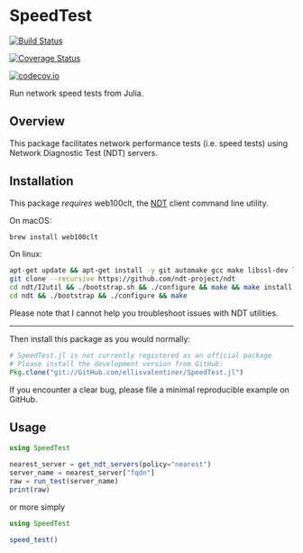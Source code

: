 # SpeedTest

[![Build Status](https://travis-ci.org/ellisvalentiner/SpeedTest.jl.svg?branch=master)](https://travis-ci.org/ellisvalentiner/SpeedTest.jl)

[![Coverage Status](https://coveralls.io/repos/ellisvalentiner/SpeedTest.jl/badge.svg?branch=master&service=github)](https://coveralls.io/github/ellisvalentiner/SpeedTest.jl?branch=master)

[![codecov.io](http://codecov.io/github/ellisvalentiner/SpeedTest.jl/coverage.svg?branch=master)](http://codecov.io/github/ellisvalentiner/SpeedTest.jl?branch=master)

Run network speed tests from Julia.

## Overview

This package facilitates network performance tests (i.e. speed tests) using Network Diagnostic Test (NDT) servers.

## Installation

This package *requires* web100clt, the [NDT]() client command line utility.

On macOS:

```bash
brew install web100clt
```

On linux:

```bash
apt-get update && apt-get install -y git automake gcc make libssl-dev libjansson-dev python
git clone --recursive https://github.com/ndt-project/ndt
cd ndt/I2util && ./bootstrap.sh && ./configure && make && make install
cd ndt && ./bootstrap && ./configure && make
```

Please note that I cannot help you troubleshoot issues with NDT utilities.

***

Then install this package as you would normally:

```julia
# SpeedTest.jl is not currently registered as an official package
# Please install the development version from GitHub:
Pkg.clone("git://GitHub.com/ellisvalentiner/SpeedTest.jl")
```

If you encounter a clear bug, please file a minimal reproducible example on GitHub.

## Usage

```julia
using SpeedTest

nearest_server = get_ndt_servers(policy="nearest")
server_name = nearest_server["fqdn"]
raw = run_test(server_name)
print(raw)
```

or more simply

```julia
using SpeedTest

speed_test()
```
